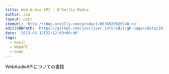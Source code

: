 ```yaml
---
title: Web Audio API - O'Reilly Media
author: azu
layout: post
itemUrl: 'http://shop.oreilly.com/product/0636920025948.do'
editJSONPath: 'https://github.com/jser/jser.info/edit/gh-pages/data/2013/03/index.json'
date: '2013-03-12T22:12:00+00:00'
tags:
  - music
  - WebAPI
  - book
---
```

WebAudioAPIについての書籍
